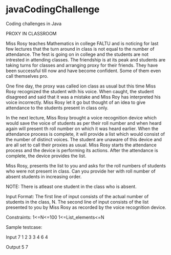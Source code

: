 # javaCodingChallenge
Coding challenges in Java



PROXY IN CLASSROOM

Miss Rosy teaches Mathematics in college FALTU and is noticing for last few lectures that the turn around in class is not equal to the number of attendance. The fest is going on in college and the students are not intrested in attending classes. The friendship is at its peak and students are taking turns for classes and arranging proxy for their friends. They have been successful till now and have become confident. Some of them even call themselves pro.

One fine day, the proxy was called ion class as usual but this time Miss Rosy recognized the student with his voice. When caught, the student disagreed and said that it was a mistake and Miss Roy has interpreted his voice incorrectly. Miss Rosy let it go but thought of an idea to give attendance to the students present in class only.

In the next lecture, Miss Rosy brought a voice recognition device which would save the voice of students as per their roll number and when heard again will present th roll number on which it was heard earlier. When the attendance process is complete, it will provide a list which would consist of the number of distinct voices. The student are unaware of this device and are all set to call their proxies as usual. Miss Rosy starts the attendance process and the device is performing its actions. After the attendance is complete, the device provides the list.

Miss Rosy, presents the list to you and asks for the roll numbers of students who were not present in class. Can you provide her with roll number of absent students in increasing order.

NOTE: There is atleast one student in the class who is absent.

Input Format: The first line of input consists of the actual number of students in the class, N. The second line of input consists of the list presented to you by Miss Rosy as recorded by the voice recognition device.

Constraints: 1<=N<=100 1<=List_elements<=N

Sample testcase:

Input 7 1 2 3 3 4 6 4

Output 5 7
